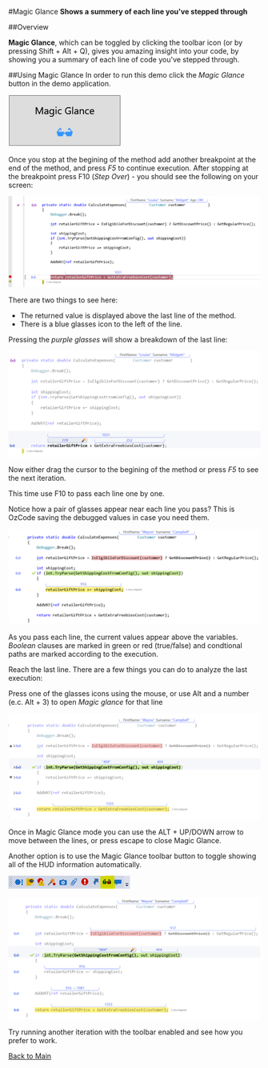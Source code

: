 ﻿#Magic Glance
**Shows a summery of each line you've stepped through**

##Overview

**Magic Glance**, which can be toggled by clicking the toolbar icon  (or by pressing Shift + Alt + Q), gives you amazing insight into your code, by showing you a summary of each line of code you've stepped through.

##Using Magic Glance
In order to run this demo click the _Magic Glance_ button in the demo application.  

![Magic Glance button](Resources/magicGlanceButton.PNG)

Once you stop at the begining of the method add another breakpoint at the end of the method, and press _F5_ to continue execution.
After stopping at the breakpoint press F10 (_Step Over_) - you should see the following on your screen:

![Return value](Resources/returnValue.PNG)

There are two things to see here: 
* The returned value is displayed above the last line of the method. 
* There is a blue glasses icon to the left of the line.

Pressing the _purple glasses_ will show a breakdown of the last line:

![Return value breakdown](Resources/returnValueBreakdown.PNG)

Now either drag the cursor to the begining of the method or press _F5_ to see the next iteration.  

This time use F10 to pass each line one by one.  

Notice how a pair of glasses appear near each line you pass? This is OzCode saving the debugged values in case you need them.

![Line by line debug](Resources/lineByLineDebug.PNG)

As you pass each line, the current values appear above the variables. _Boolean_ clauses are marked in green or red (true/false) and condtional paths are marked according to the execution.

Reach the last line. There are a few things you can do to analyze the last execution:

Press one of the glasses icons using the mouse, or use Alt and a number (e.c. Alt + 3) to open *Magic glance* for that line

![Magic Glance line 4](Resources/magicGlanceLine4.PNG)

Once in Magic Glance mode you can use the ALT + UP/DOWN arrow to move between the lines, or press escape to close Magic Glance. 

Another option is to use the Magic Glance toolbar button to toggle showing all of the HUD information automatically.

![Magic glance toolbar button](Resources/magicGlanceToolbar.PNG) 

![Magic glance enabled](Resources/magicGlanceToolbarEnabled.PNG)

Try running another iteration with the toolbar enabled and see how you prefer to work.
 
[Back to Main](../../README.md) 
